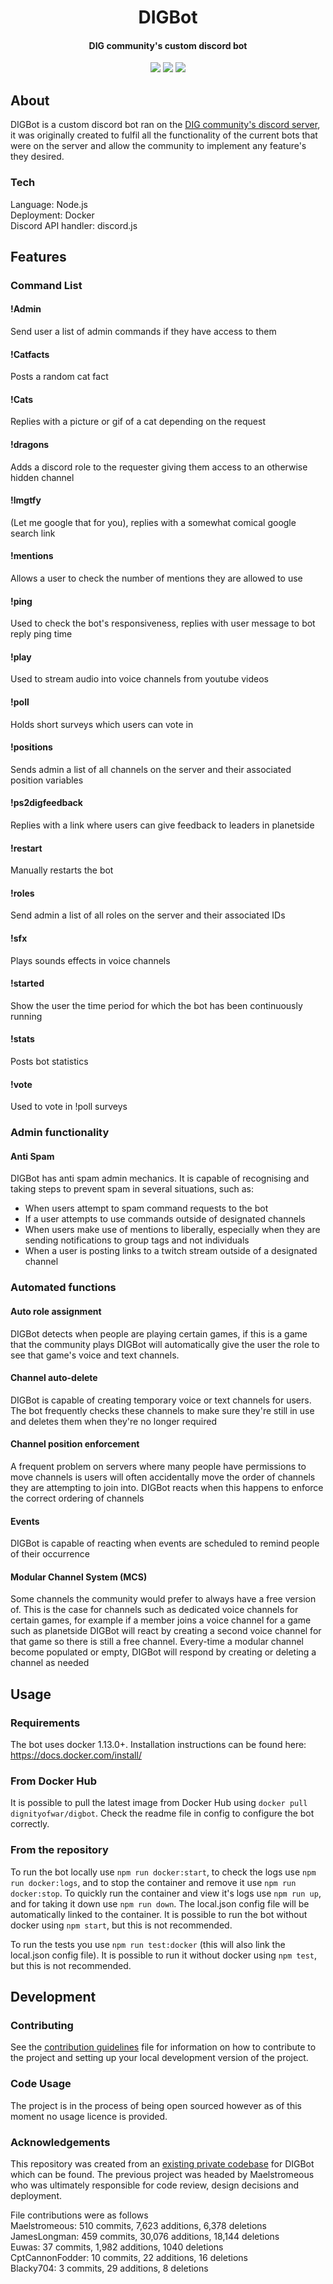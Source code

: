 <div align="center">
    <h1>DIGBot</h1>
    <h4>DIG community's custom discord bot</h4>
    <p>
     <a href="https://travis-ci.org/JamesLongman/DIGBot"><img src="https://travis-ci.org/JamesLongman/DIGBot.svg?branch=master"/></a>
     <a class="badge-align" href="https://www.codacy.com/app/JamesLongman/DIGBot?utm_source=github.com&amp;utm_medium=referral&amp;utm_content=JamesLongman/DIGBot&amp;utm_campaign=Badge_Grade"><img src="https://api.codacy.com/project/badge/Grade/c0c02795174c43ce9f3bfddce5c50e6f"/></a>
     <a href="https://david-dm.org/JamesLongman/DIGBot" title="dependencies status"><img src="https://david-dm.org/JamesLongman/DIGBot.svg"/></a>
  </p>
</div>

## About

DIGBot is a custom discord bot ran on the [DIG community's discord server](https://discord.gg/cjQBNpc), it was originally created to fulfil all the functionality of the current bots that were on the server and allow the community to implement any feature's they desired.

### Tech

Language: Node.js  
Deployment: Docker  
Discord API handler: discord.js  

## Features

### Command List
#### !Admin
Send user a list of admin commands if they have access to them

#### !Catfacts
Posts a random cat fact

#### !Cats
Replies with a picture or gif of a cat depending on the request

#### !dragons
Adds a discord role to the requester giving them access to an otherwise hidden channel

#### !lmgtfy
(Let me google that for you), replies with a somewhat comical google search link

#### !mentions
Allows a user to check the number of mentions they are allowed to use

#### !ping
Used to check the bot's responsiveness, replies with user message to bot reply ping time

#### !play
Used to stream audio into voice channels from youtube videos

#### !poll
Holds short surveys which users can vote in

#### !positions
Sends admin a list of all channels on the server and their associated position variables

#### !ps2digfeedback
Replies with a link where users can give feedback to leaders in planetside

#### !restart
Manually restarts the bot

#### !roles
Send admin a list of all roles on the server and their associated IDs

#### !sfx
Plays sounds effects in voice channels

#### !started
Show the user the time period for which the bot has been continuously running

#### !stats
Posts bot statistics

#### !vote
Used to vote in !poll surveys

### Admin functionality

#### Anti Spam
DIGBot has anti spam admin mechanics. It is capable of recognising and taking steps to prevent spam in several situations, such as:
- When users attempt to spam command requests to the bot
- If a user attempts to use commands outside of designated channels
- When users make use of mentions to liberally, especially when they are sending notifications to group tags and not individuals
- When a user is posting links to a twitch stream outside of a designated channel

### Automated functions

#### Auto role assignment
DIGBot detects when people are playing certain games, if this is a game that the community plays DIGBot will automatically give the user the role to see that game's voice and text channels.

#### Channel auto-delete
DIGBot is capable of creating temporary voice or text channels for users. The bot frequently checks these channels to make sure they're still in use and deletes them when they're no longer required

#### Channel position enforcement
A frequent problem on servers where many people have permissions to move channels is users will often accidentally move the order of channels they are attempting to join into. DIGBot reacts when this happens to enforce the correct ordering of channels

#### Events
DIGBot is capable of reacting when events are scheduled to remind people of their occurrence

#### Modular Channel System (MCS)
Some channels the community would prefer to always have a free version of. This is the case for channels such as dedicated voice channels for certain games, for example if a member joins a voice channel for a game such as planetside DIGBot will react by creating a second voice channel for that game so there is still a free channel. Every-time a modular channel become populated or empty, DIGBot will respond by creating or deleting a channel as needed


## Usage

### Requirements

The bot uses docker 1.13.0+. Installation instructions can be found here: https://docs.docker.com/install/

### From Docker Hub

It is possible to pull the latest image from Docker Hub using `docker pull dignityofwar/digbot`. Check the readme file in config to configure the bot correctly.

### From the repository

To run the bot locally use `npm run docker:start`, to check the logs use `npm run docker:logs`, and to stop the container and remove it use `npm run docker:stop`. To quickly run the container and view it's logs use `npm run up`, and for taking it down use `npm run down`. The local.json config file will be automatically linked to the container. It is possible to run the bot without docker using `npm start`, but this is not recommended.

To run the tests you use `npm run test:docker` (this will also link the local.json config file). It is possible to run it without docker using `npm test`, but this is not recommended.

## Development

### Contributing

See the [contribution guidelines](CONTRIBUTING.md) file for information on how to contribute to the project and setting up your local development version of the project.

### Code Usage

The project is in the process of being open sourced however as of this moment no usage licence is provided.

### Acknowledgements

This repository was created from an [existing private codebase](https://github.com/JamesLongman/DIGBot/releases/tag/0.0.1) for DIGBot which can be found. The previous project was headed by Maelstromeous who was ultimately responsible for code review, design decisions and deployment.

File contributions were as follows  
Maelstromeous: 510 commits,  7,623 additions, 6,378 deletions  
JamesLongman: 459 commits, 30,076 additions, 18,144 deletions  
Euwas: 37 commits, 1,982 additions, 1040 deletions  
CptCannonFodder: 10 commits, 22 additions, 16 deletions  
Blacky704: 3 commits, 29 additions, 8 deletions  
